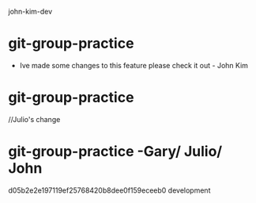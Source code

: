 john-kim-dev
# git-group-practice

- Ive made some changes to this feature please check it out - John Kim


# git-group-practice

//Julio's change 

# git-group-practice -Gary/ Julio/ John
d05b2e2e197119ef25768420b8dee0f159eceeb0
 development
